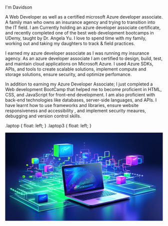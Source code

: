 I'm Davidson

A Web Developer as well as a certified microsoft Azure developer associate.
A family man who owns an insurance agency and trying to transition into the IT field. I am Currently holding an azure developer associate certificate, and recently completed one of the best web development bootcamps in UDemy, taught by Dr. Angela Yu. I love to spend time with my family, working out and taking my daughters to track & field practices. 

I earned my azure developer associate as I was running my insurance agency. As an azure developer associate I am certified to design, build, test, and maintain cloud applications on Microsoft Azure. I used Azure SDKs, APIs, and tools to create scalable solutions, implement compute and storage solutions, ensure security, and optimize perfomance.

In addition to earning my Azure Developer Associate; I just completed a Web development BootCamp that helped me to become proficient in HTML, CSS, and JavaScript for front-end development. I am also proficient with back-end technologies like databases, server-side languages, and APIs. I have learnt how to use frameworks and libraries, ensure website responsiveness and accessibility , and implement security meaures, debugging and version control skills. 

.laptop {
    float: left;
}
.laptop3 {
    float: left;
}

<div class="overflow-hidden" style="max-height: 30vh;">
          <div class="container px-5">
            <img src="./assets/laptop1.webp" class="img-fluid border rounded-3 shadow-l mb-5" alt="programming" loading="lazy">
          </div>
        </div>
      </div>